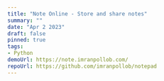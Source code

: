 ```yaml
---
title: "Note Online - Store and share notes"
summary: ""
date: "Apr 2 2023"
draft: false
pinned: true
tags:
- Python
demoUrl: https://note.imranpollob.com/
repoUrl: https://github.com/imranpollob/notepad
---
```

